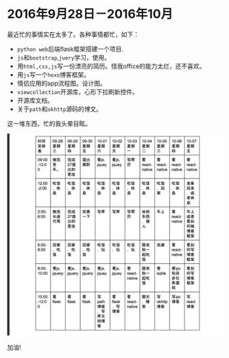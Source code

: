 # 2016年9月28日－2016年10月
最近忙的事情实在太多了。各种事情都忙，如下：
- `python web`后端flask框架搭建一个项目.
- `js`和`bootstrap`,`juery`学习，使用。
- 用`html,css,js`写一份漂亮的简历。怪我office的能力太烂，还不喜欢。
- 用`js`写一个`hexo`博客框架。
- 情侣应用的app流程图。设计图。
- `viewcollection`开源库，心形下拉刷新控件。
- 开源库文档。
- 关于`path`和`okhttp`源码的博文。

这一堆东西，忙的我头晕目眩。

![](/img/国庆安排表.png)

加油!
